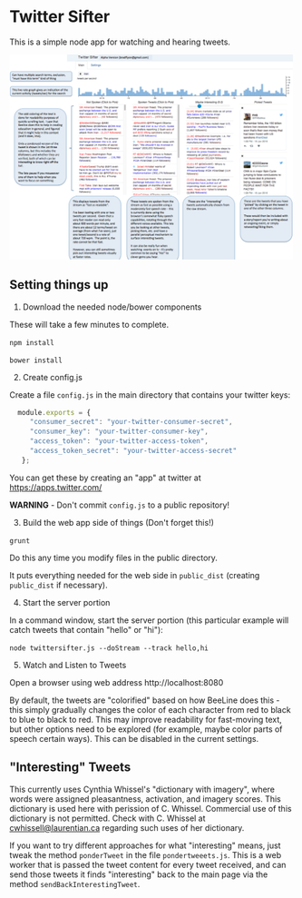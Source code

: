 # Twitter Sifter

This is a simple node app for watching and hearing tweets.

<img src="https://github.com/nowherenearithaca/twittersifter/blob/master/twittersifter_screenshot.png" width="500px">




## Setting things up

1. Download the needed node/bower components

These will take a few minutes to complete.

`npm install`

`bower install`

2. Create config.js

Create a file `config.js` in the main directory that contains your twitter keys:

```javascript
  module.exports = {
     "consumer_secret": "your-twitter-consumer-secret",
     "consumer_key": "your-twitter-consumer-key",
     "access_token": "your-twitter-access-token",
     "access_token_secret": "your-twitter-access-secret"
   };
```
You can get these by creating an "app" at twitter at https://apps.twitter.com/

**WARNING** - Don't commit `config.js` to a public repository!


3. Build the web app side of things (Don't forget this!)

`grunt`

Do this any time you modify files in the public directory.

It puts everything needed for the web side in `public_dist` (creating `public_dist` if necessary).

4. Start the server portion

In a command window, start the server portion (this particular example will catch tweets that contain "hello" or "hi"):

`node twittersifter.js --doStream --track hello,hi`

5. Watch and Listen to Tweets

Open a browser using web address http://localhost:8080

By default, the tweets are "colorified" based on how BeeLine does this - this simply gradually changes the color of each character
from red to black to blue to black to red.  This may improve readability for fast-moving text, but other options
need to be explored (for example, maybe color parts of speech certain ways).  This can be disabled in the current settings.


## "Interesting" Tweets

This currently uses Cynthia Whissel's "dictionary with imagery", where words were assigned
 pleasantness, activation, and imagery scores.
 This dictionary is used here with perission of C. Whissel.
  Commercial use of this dictionary is not permitted.  Check with 
	C. Whissel at cwhissell@laurentian.ca regarding such uses of her dictionary.

If you want to try different approaches for what "interesting" means, just tweak the 
method `ponderTweet` in the file `pondertweeets.js`.  This is a web worker that is passed the tweet content
for every tweet received, and can send those tweets it finds "interesting" back to the main page via the 
method `sendBackInterestingTweet`.

